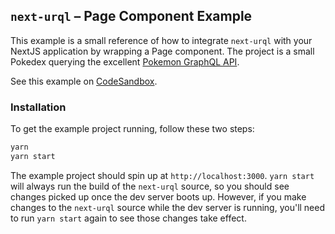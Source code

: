 ## `next-urql` – Page Component Example

This example is a small reference of how to integrate `next-urql` with your NextJS application by wrapping a Page component. The project is a small Pokedex querying the excellent [Pokemon GraphQL API](https://github.com/lucasbento/graphql-pokemon).

See this example on [CodeSandbox](https://codesandbox.io/s/next-urql-pokedex-oqj3x).

### Installation

To get the example project running, follow these two steps:

```sh
yarn
yarn start
```

The example project should spin up at `http://localhost:3000`. `yarn start` will always run the build of the `next-urql` source, so you should see changes picked up once the dev server boots up. However, if you make changes to the `next-urql` source while the dev server is running, you'll need to run `yarn start` again to see those changes take effect.
